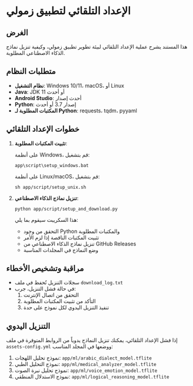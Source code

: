 # الإعداد التلقائي لتطبيق زمولي

## الغرض

هذا المستند يشرح عملية الإعداد التلقائي لبيئة تطوير تطبيق زمولي، وكيفية تنزيل نماذج الذكاء الاصطناعي المطلوبة.

## متطلبات النظام

- **نظام التشغيل**: Windows 10/11، macOS، أو Linux
- **Java**: JDK 11 أو أحدث
- **Android Studio**: أحدث إصدار
- **Python**: إصدار 3.7 أو أحدث
- **المكتبات المطلوبة لـ Python**: requests، tqdm، pyyaml

## خطوات الإعداد التلقائي

1. **تثبيت المكتبات المطلوبة**:

   على أنظمة Windows، قم بتشغيل:
   ```
   app\script\setup_windows.bat
   ```

   على أنظمة Linux/macOS، قم بتشغيل:
   ```
   sh app/script/setup_unix.sh
   ```

2. **تنزيل نماذج الذكاء الاصطناعي**:
   ```
   python app/script/setup_and_download.py
   ```

   هذا السكريبت سيقوم بما يلي:
   - التحقق من وجود Python والمكتبات المطلوبة
   - تثبيت المكتبات الناقصة إذا لزم الأمر
   - تنزيل نماذج الذكاء الاصطناعي من GitHub Releases
   - وضع النماذج في المجلدات المناسبة

## مراقبة وتشخيص الأخطاء

- سجلات التنزيل تُحفظ في ملف `download_log.txt`
- في حالة فشل التنزيل، جرب:
  1. التحقق من اتصال الإنترنت
  2. التأكد من تثبيت المكتبات المطلوبة 
  3. تنفيذ التنزيل اليدوي لكل نموذج على حدة

## التنزيل اليدوي

إذا فشل الإعداد التلقائي، يمكنك تنزيل النماذج يدوياً من الروابط المتوفرة في ملف `assets-config.yml` ووضعها في المجلد المناسب:

1. نموذج تحليل اللهجات: `app/ml/arabic_dialect_model.tflite`
2. نموذج التحليل الطبي: `app/ml/medical_analyzer_model.tflite`
3. نموذج تحليل نبرة الصوت: `app/ml/voice_emotion_model.tflite`
4. نموذج الاستدلال المنطقي: `app/ml/logical_reasoning_model.tflite`
